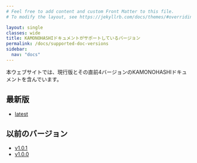 ```yaml
---
# Feel free to add content and custom Front Matter to this file.
# To modify the layout, see https://jekyllrb.com/docs/themes/#overriding-theme-defaults

layout: single
classes: wide
title: KAMONOHASHIドキュメントがサポートしているバージョン
permalink: /docs/supported-doc-versions
sidebar:
  nav: "docs"
---
```


本ウェブサイトでは、現行版とその直前4バージョンのKAMONOHASHIドキュメントを含んでいます。

## 最新版
 - [latest](https://kamonohashi.ai/)

## 以前のバージョン
 - [v1.0.1](https://v1-0-1.kamonohashi.ai/docs/)
 - [v1.0.0](https://v1-0-0.kamonohashi.ai/docs/)


